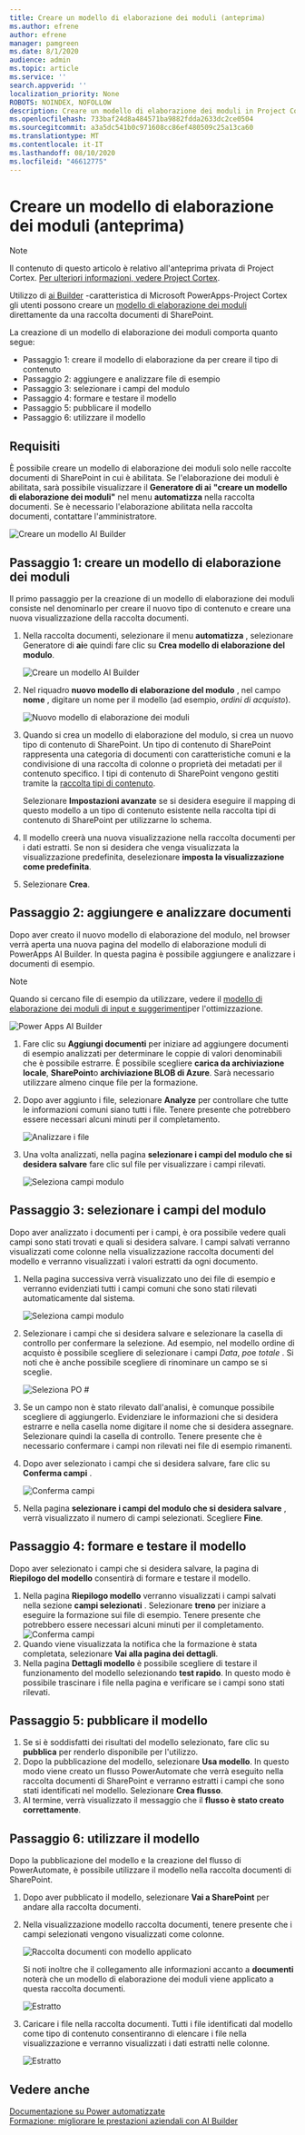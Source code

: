 ```yaml
---
title: Creare un modello di elaborazione dei moduli (anteprima)
ms.author: efrene
author: efrene
manager: pamgreen
ms.date: 8/1/2020
audience: admin
ms.topic: article
ms.service: ''
search.appverid: ''
localization_priority: None
ROBOTS: NOINDEX, NOFOLLOW
description: Creare un modello di elaborazione dei moduli in Project Cortex.
ms.openlocfilehash: 733baf24d8a484571ba9882fdda2633dc2ce0504
ms.sourcegitcommit: a3a5dc541b0c971608cc86ef480509c25a13ca60
ms.translationtype: MT
ms.contentlocale: it-IT
ms.lasthandoff: 08/10/2020
ms.locfileid: "46612775"
---
```

# <a name="create-a-form-processing-model-preview"></a>Creare un modello di elaborazione dei moduli (anteprima)

> [!Note] 
> Il contenuto di questo articolo è relativo all'anteprima privata di Project Cortex. [Per ulteriori informazioni, vedere Project Cortex](https://aka.ms/projectcortex).

Utilizzo di [ai Builder](https://docs.microsoft.com/ai-builder/overview) -caratteristica di Microsoft PowerApps-Project Cortex gli utenti possono creare un [modello di elaborazione dei moduli](form-processing-overview.md) direttamente da una raccolta documenti di SharePoint. 

La creazione di un modello di elaborazione dei moduli comporta quanto segue:
 - Passaggio 1: creare il modello di elaborazione da per creare il tipo di contenuto
 - Passaggio 2: aggiungere e analizzare file di esempio
 - Passaggio 3: selezionare i campi del modulo
 - Passaggio 4: formare e testare il modello
 - Passaggio 5: pubblicare il modello
 - Passaggio 6: utilizzare il modello


## <a name="requirements"></a>Requisiti

È possibile creare un modello di elaborazione dei moduli solo nelle raccolte documenti di SharePoint in cui è abilitata. Se l'elaborazione dei moduli è abilitata, sarà possibile visualizzare il **Generatore di ai** **"creare un modello di elaborazione dei moduli"** nel menu **automatizza** nella raccolta documenti.  Se è necessario l'elaborazione abilitata nella raccolta documenti, contattare l'amministratore.

 ![Creare un modello AI Builder](../media/content-understanding/create-ai-builder-model.png)</br>


## <a name="step-1-create-a-form-processing-model"></a>Passaggio 1: creare un modello di elaborazione dei moduli

Il primo passaggio per la creazione di un modello di elaborazione dei moduli consiste nel denominarlo per creare il nuovo tipo di contenuto e creare una nuova visualizzazione della raccolta documenti.

1. Nella raccolta documenti, selezionare il menu **automatizza** , selezionare Generatore di **ai**e quindi fare clic su **Crea modello di elaborazione del modulo**.

    ![Creare un modello AI Builder](../media/content-understanding/create-ai-builder-model.png)</br>
2. Nel riquadro **nuovo modello di elaborazione del modulo** , nel campo **nome** , digitare un nome per il modello (ad esempio, *ordini di acquisto*).

    ![Nuovo modello di elaborazione dei moduli](../media/content-understanding/new-form-model.png)</br> 

3. Quando si crea un modello di elaborazione del modulo, si crea un nuovo tipo di contenuto di SharePoint. Un tipo di contenuto di SharePoint rappresenta una categoria di documenti con caratteristiche comuni e la condivisione di una raccolta di colonne o proprietà dei metadati per il contenuto specifico. I tipi di contenuto di SharePoint vengono gestiti tramite la [raccolta tipi di contenuto]().

    Selezionare **Impostazioni avanzate** se si desidera eseguire il mapping di questo modello a un tipo di contenuto esistente nella raccolta tipi di contenuto di SharePoint per utilizzarne lo schema. 

4. Il modello creerà una nuova visualizzazione nella raccolta documenti per i dati estratti. Se non si desidera che venga visualizzata la visualizzazione predefinita, deselezionare **imposta la visualizzazione come predefinita**.
5. Selezionare **Crea**.


## <a name="step-2-add-and-analyze-documents"></a>Passaggio 2: aggiungere e analizzare documenti

Dopo aver creato il nuovo modello di elaborazione del modulo, nel browser verrà aperta una nuova pagina del modello di elaborazione moduli di PowerApps AI Builder. In questa pagina è possibile aggiungere e analizzare i documenti di esempio. </br>

> [!Note]
> Quando si cercano file di esempio da utilizzare, vedere il [modello di elaborazione dei moduli di input e suggerimenti](https://docs.microsoft.com/ai-builder/form-processing-model-requirements)per l'ottimizzazione. 

   ![Power Apps AI Builder](../media/content-understanding/powerapps.png)</br> 
 

1. Fare clic su **Aggiungi documenti** per iniziare ad aggiungere documenti di esempio analizzati per determinare le coppie di valori denominabili che è possibile estrarre. È possibile scegliere **carica da archiviazione locale**, **SharePoint**o **archiviazione BLOB di Azure**. Sarà necessario utilizzare almeno cinque file per la formazione.
2. Dopo aver aggiunto i file, selezionare **Analyze** per controllare che tutte le informazioni comuni siano tutti i file. Tenere presente che potrebbero essere necessari alcuni minuti per il completamento.</br> 
 
    ![Analizzare i file](../media/content-understanding/analyze.png)</br> 

3. Una volta analizzati, nella pagina **selezionare i campi del modulo che si desidera salvare** fare clic sul file per visualizzare i campi rilevati.</br>

    ![Seleziona campi modulo](../media/content-understanding/select-form-fields.png)</br> 

## <a name="step-3-select-your-form-fields"></a>Passaggio 3: selezionare i campi del modulo

Dopo aver analizzato i documenti per i campi, è ora possibile vedere quali campi sono stati trovati e quali si desidera salvare. I campi salvati verranno visualizzati come colonne nella visualizzazione raccolta documenti del modello e verranno visualizzati i valori estratti da ogni documento.

1. Nella pagina successiva verrà visualizzato uno dei file di esempio e verranno evidenziati tutti i campi comuni che sono stati rilevati automaticamente dal sistema. </br>

    ![Seleziona campi modulo](../media/content-understanding/select-fields-page.png)</br> 

2. Selezionare i campi che si desidera salvare e selezionare la casella di controllo per confermare la selezione. Ad esempio, nel modello ordine di acquisto è possibile scegliere di selezionare i campi *Data*, *po*e *totale* .  Si noti che è anche possibile scegliere di rinominare un campo se si sceglie. </br>

    ![Seleziona PO #](../media/content-understanding/po.png)</br> 

3. Se un campo non è stato rilevato dall'analisi, è comunque possibile scegliere di aggiungerlo. Evidenziare le informazioni che si desidera estrarre e nella casella nome digitare il nome che si desidera assegnare. Selezionare quindi la casella di controllo. Tenere presente che è necessario confermare i campi non rilevati nei file di esempio rimanenti.
4. Dopo aver selezionato i campi che si desidera salvare, fare clic su **Conferma campi** . </br>
 
    ![Conferma campi](../media/content-understanding/confirm-fields.png)</br> 
 
5. Nella pagina **selezionare i campi del modulo che si desidera salvare** , verrà visualizzato il numero di campi selezionati. Scegliere **Fine**.

## <a name="step-4-train-and-test-your-model"></a>Passaggio 4: formare e testare il modello

Dopo aver selezionato i campi che si desidera salvare, la pagina di **Riepilogo del modello** consentirà di formare e testare il modello.

1. Nella pagina **Riepilogo modello** verranno visualizzati i campi salvati nella sezione **campi selezionati** . Selezionare **treno** per iniziare a eseguire la formazione sui file di esempio. Tenere presente che potrebbero essere necessari alcuni minuti per il completamento.</br>
    ![Conferma campi](../media/content-understanding/select-fields-train.png)</br> 
2. Quando viene visualizzata la notifica che la formazione è stata completata, selezionare **Vai alla pagina dei dettagli**. 
3. Nella pagina **Dettagli modello** è possibile scegliere di testare il funzionamento del modello selezionando **test rapido**. In questo modo è possibile trascinare i file nella pagina e verificare se i campi sono stati rilevati.

## <a name="step-5-publish-your-model"></a>Passaggio 5: pubblicare il modello



1. Se si è soddisfatti dei risultati del modello selezionato, fare clic su **pubblica** per renderlo disponibile per l'utilizzo.
2. Dopo la pubblicazione del modello, selezionare **Usa modello**. In questo modo viene creato un flusso PowerAutomate che verrà eseguito nella raccolta documenti di SharePoint e verranno estratti i campi che sono stati identificati nel modello. Selezionare **Crea flusso**.  
3. Al termine, verrà visualizzato il messaggio che il **flusso è stato creato correttamente**.
 
 
## <a name="step-6-use-your-model"></a>Passaggio 6: utilizzare il modello

Dopo la pubblicazione del modello e la creazione del flusso di PowerAutomate, è possibile utilizzare il modello nella raccolta documenti di SharePoint.

1. Dopo aver pubblicato il modello, selezionare **Vai a SharePoint** per andare alla raccolta documenti.
2. Nella visualizzazione modello raccolta documenti, tenere presente che i campi selezionati vengono visualizzati come colonne.</br>

    ![Raccolta documenti con modello applicato](../media/content-understanding/doc-lib-view.png)</br> 

    Si noti inoltre che il collegamento alle informazioni accanto a **documenti** noterà che un modello di elaborazione dei moduli viene applicato a questa raccolta documenti.

    ![Estratto](../media/content-understanding/info-button.png)</br>  

3. Caricare i file nella raccolta documenti. Tutti i file identificati dal modello come tipo di contenuto consentiranno di elencare i file nella visualizzazione e verranno visualizzati i dati estratti nelle colonne.</br>

    ![Estratto](../media/content-understanding/doc-lib-done.png)</br>  



## <a name="see-also"></a>Vedere anche
  
[Documentazione su Power automatizzate](https://docs.microsoft.com/power-automate/)</br>
[Formazione: migliorare le prestazioni aziendali con AI Builder](https://docs.microsoft.com/learn/paths/improve-business-performance-ai-builder/?source=learn)</br>




